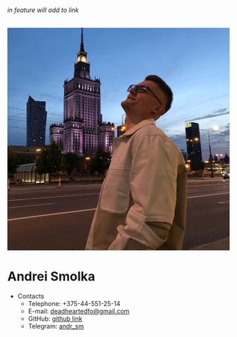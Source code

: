 ###### in feature will add to link 

![Avatar](photo_avatar.jpg)
# Andrei Smolka

* Contacts
  * Telephone: +375-44-551-25-14
  * E-mail: deadheartedfo@gmail.com
  * GitHub: [github link](https://github.com/Miarur)
  * Telegram: [andr_sm](https://t.me/andr_sm)  



